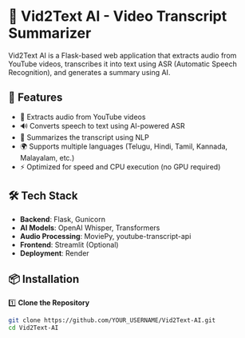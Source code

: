 # 🎥 Vid2Text AI - Video Transcript Summarizer

Vid2Text AI is a Flask-based web application that extracts audio from YouTube videos, transcribes it into text using ASR (Automatic Speech Recognition), and generates a summary using AI.

## 🚀 Features
- 📌 Extracts audio from YouTube videos
- 🔊 Converts speech to text using AI-powered ASR
- 📝 Summarizes the transcript using NLP
- 🌍 Supports multiple languages (Telugu, Hindi, Tamil, Kannada, Malayalam, etc.)
- ⚡ Optimized for speed and CPU execution (no GPU required)

## 🛠️ Tech Stack
- **Backend**: Flask, Gunicorn
- **AI Models**: OpenAI Whisper, Transformers
- **Audio Processing**: MoviePy, youtube-transcript-api
- **Frontend**: Streamlit (Optional)
- **Deployment**: Render

## 📦 Installation

1️⃣ **Clone the Repository**  
```bash
git clone https://github.com/YOUR_USERNAME/Vid2Text-AI.git
cd Vid2Text-AI
